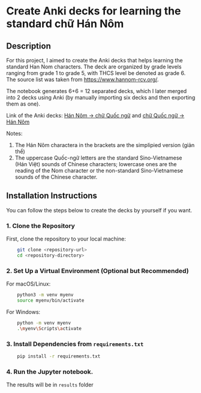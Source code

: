 # Create Anki decks for learning the standard chữ Hán Nôm

## Description
For this project, I aimed to create the Anki decks that helps learning the standard Han Nom characters. The deck are organized by grade levels ranging from grade 1 to grade 5, with THCS level be denoted as grade 6. The source list was taken from https://www.hannom-rcv.org/.

The notebook generates 6+6 = 12 separated decks, which I later merged into 2 decks using Anki (by manually importing six decks and then exporting them as one).

Link of the Anki decks: [Hán Nôm -> chữ Quốc ngữ](https://ankiweb.net/shared/info/447461247) and [chữ Quốc ngữ -> Hán Nôm](https://ankiweb.net/shared/info/737152775)

Notes:
1. The Hán Nôm charactera in the brackets are the simplipied version (giản thể)
2. The uppercase Quốc-ngữ letters are the standard Sino-Vietnamese (Hán Việt) sounds of Chinese characters; lowercase ones are the reading of the Nom character or the non-standard Sino-Vietnamese sounds of the Chinese character.

## Installation Instructions

You can follow the steps below to create the decks by yourself if you want.

### 1. **Clone the Repository**
First, clone the repository to your local machine:

```bash
    git clone <repository-url>
    cd <repository-directory>
```

### 2. **Set Up a Virtual Environment (Optional but Recommended)**

For macOS/Linux:
```bash
    python3 -m venv myenv
    source myenv/bin/activate
```
For Windows:
```bash
    python -m venv myenv
    .\myenv\Scripts\activate
```

### 3. Install Dependencies from `requirements.txt`
```bash
    pip install -r requirements.txt
```
### 4. Run the Jupyter notebook.

The results will be in `results` folder
